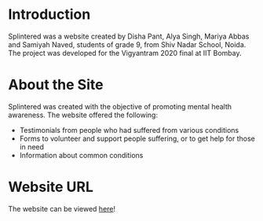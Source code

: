 # Introduction

Splintered was a website created by Disha Pant, Alya Singh, Mariya Abbas and Samiyah Naved, students of grade 9, from Shiv Nadar School, Noida. 
The project was developed for the Vigyantram 2020 final at IIT Bombay. 

# About the Site

Splintered was created with the objective of promoting mental health awareness. The website offered the following:
* Testimonials from people who had suffered from various conditions
* Forms to volunteer and support people suffering, or to get help for those in need
* Information about common conditions 

# Website URL
The website can be viewed [here](https://splintered-sns.github.io/Splintered-Website/)!
